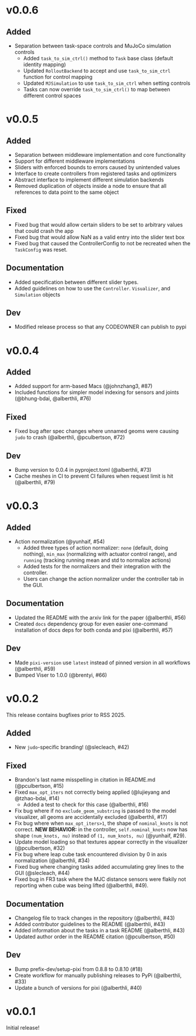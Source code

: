 # v0.0.6

## Added
* Separation between task-space controls and MuJoCo simulation controls
  * Added `task_to_sim_ctrl()` method to `Task` base class (default identity mapping)
  * Updated `RolloutBackend` to accept and use `task_to_sim_ctrl` function for control mapping
  * Updated `MJSimulation` to use `task_to_sim_ctrl` when setting controls
  * Tasks can now override `task_to_sim_ctrl()` to map between different control spaces

# v0.0.5

## Added
* Separation between middleware implementation and core functionality
* Support for different middleware implementations
* Sliders with enforced bounds to errors caused by unintended values
* Interface to create controllers from registered tasks and optimizers
* Abstract interface to implement different simulation backends
* Removed duplication of objects inside a node to ensure that all references to data point to the same object

## Fixed
* Fixed bug that would allow certain sliders to be set to arbitrary values that could crash the app
* Fixed bug that would allow NaN as a valid entry into the slider text box
* Fixed bug that caused the ControllerConfig to not be recreated when the `TaskConfig` was reset.

## Documentation
* Added specification between different slider types.
* Added guidelines on how to use the `Controller`. `Visualizer`, and `Simulation` objects

## Dev
* Modified release process so that any CODEOWNER can publish to pypi

# v0.0.4

## Added
* Added support for arm-based Macs (@johnzhang3, #87)
* Included functions for simpler model indexing for sensors and joints (@bhung-bdai, @alberthli, #76)

## Fixed
* Fixed bug after spec changes where unnamed geoms were causing `judo` to crash (@alberthli, @pculbertson, #72)

## Dev
* Bump version to 0.0.4 in pyproject.toml (@alberthli, #73)
* Cache meshes in CI to prevent CI failures when request limit is hit (@alberthli, #79)

# v0.0.3

## Added
* Action normalization (@yunhaif, #54)
    * Added three types of action normalizer: `none` (default, doing nothing), `min_max` (normalizing with actuator control range), and `running` (tracking running mean and std to normalize actions)
    * Added tests for the normalizers and their integration with the controller.
    * Users can change the action normalizer under the controller tab in the GUI.

## Documentation
* Updated the README with the arxiv link for the paper (@alberthli, #56)
* Created `docs` dependency group for even easier one-command installation of docs deps for both conda and pixi (@alberthli, #57)

## Dev
* Made `pixi-version` use `latest` instead of pinned version in all workflows (@alberthli, #59)
* Bumped Viser to 1.0.0 (@brentyi, #66)

# v0.0.2
This release contains bugfixes prior to RSS 2025.

## Added
* New `judo`-specific branding! (@slecleach, #42)

## Fixed
* Brandon's last name misspelling in citation in README.md (@pculbertson, #15)
* Fixed `max_opt_iters` not correctly being applied (@lujieyang and @tzhao-bdai, #14)
    * Added a test to check for this case (@alberthli, #16)
* Fix bug where if no `exclude_geom_substring` is passed to the model visualizer, all geoms are accidentally excluded (@alberthli, #17)
* Fix bug where when `max_opt_iters>1`, the shape of `nominal_knots` is not correct. **NEW BEHAVIOR:** in the controller, `self.nominal_knots` now has shape `(num_knots, nu)` instead of `(1, num_knots, nu)` (@yunhaif, #29).
* Update model loading so that textures appear correctly in the visualizer (@pculbertson, #32)
* Fix bug where leap cube task encountered division by 0 in axis normalization (@alberthli, #34)
* Fixed bug where changing tasks added accumulating grey lines to the GUI (@slecleach, #44)
* Fixed bug in FR3 task where the MJC distance sensors were flakily not reporting when cube was being lifted (@alberthli, #49).

## Documentation
* Changelog file to track changes in the repository (@alberthli, #43)
* Added contributor guidelines to the README (@alberthli, #43)
* Added information about the tasks in a task README (@alberthli, #43)
* Updated author order in the README citation (@pculbertson, #50)

## Dev
* Bump prefix-dev/setup-pixi from 0.8.8 to 0.8.10 (#18)
* Create workflow for manually publishing releases to PyPi (@alberthli, #33)
* Update a bunch of versions for pixi (@alberthli, #40)

# v0.0.1
Initial release!

